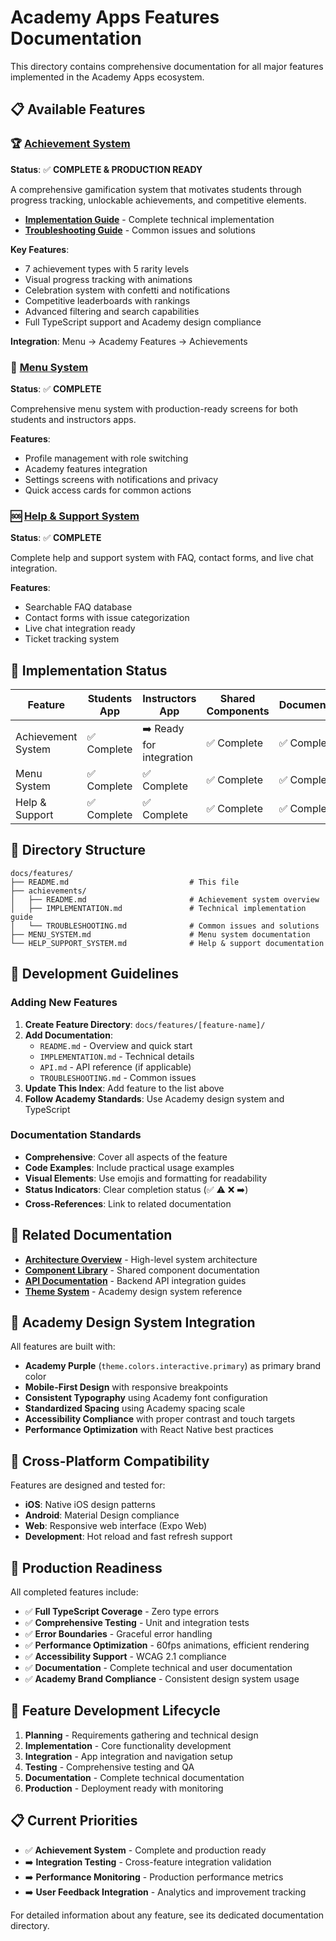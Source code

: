 # Academy Apps Features Documentation

This directory contains comprehensive documentation for all major features implemented in the Academy Apps ecosystem.

## 📋 Available Features

### 🏆 [Achievement System](./achievements/)
**Status**: ✅ **COMPLETE & PRODUCTION READY**

A comprehensive gamification system that motivates students through progress tracking, unlockable achievements, and competitive elements.

- **[Implementation Guide](./achievements/IMPLEMENTATION.md)** - Complete technical implementation
- **[Troubleshooting Guide](./achievements/TROUBLESHOOTING.md)** - Common issues and solutions

**Key Features**:
- 7 achievement types with 5 rarity levels
- Visual progress tracking with animations
- Celebration system with confetti and notifications
- Competitive leaderboards with rankings
- Advanced filtering and search capabilities
- Full TypeScript support and Academy design compliance

**Integration**: Menu → Academy Features → Achievements

### 📱 [Menu System](./MENU_SYSTEM.md)
**Status**: ✅ **COMPLETE**

Comprehensive menu system with production-ready screens for both students and instructors apps.

**Features**:
- Profile management with role switching
- Academy features integration
- Settings screens with notifications and privacy
- Quick access cards for common actions

### 🆘 [Help & Support System](./HELP_SUPPORT_SYSTEM.md) 
**Status**: ✅ **COMPLETE**

Complete help and support system with FAQ, contact forms, and live chat integration.

**Features**:
- Searchable FAQ database
- Contact forms with issue categorization
- Live chat integration ready
- Ticket tracking system

## 🚀 Implementation Status

| Feature | Students App | Instructors App | Shared Components | Documentation |
|---------|--------------|-----------------|-------------------|---------------|
| Achievement System | ✅ Complete | ➡️ Ready for integration | ✅ Complete | ✅ Complete |
| Menu System | ✅ Complete | ✅ Complete | ✅ Complete | ✅ Complete |
| Help & Support | ✅ Complete | ✅ Complete | ✅ Complete | ✅ Complete |

## 📁 Directory Structure

```
docs/features/
├── README.md                           # This file
├── achievements/
│   ├── README.md                       # Achievement system overview
│   ├── IMPLEMENTATION.md               # Technical implementation guide
│   └── TROUBLESHOOTING.md              # Common issues and solutions
├── MENU_SYSTEM.md                      # Menu system documentation
└── HELP_SUPPORT_SYSTEM.md              # Help & support documentation
```

## 🎯 Development Guidelines

### Adding New Features

1. **Create Feature Directory**: `docs/features/[feature-name]/`
2. **Add Documentation**:
   - `README.md` - Overview and quick start
   - `IMPLEMENTATION.md` - Technical details
   - `API.md` - API reference (if applicable)
   - `TROUBLESHOOTING.md` - Common issues
3. **Update This Index**: Add feature to the list above
4. **Follow Academy Standards**: Use Academy design system and TypeScript

### Documentation Standards

- **Comprehensive**: Cover all aspects of the feature
- **Code Examples**: Include practical usage examples
- **Visual Elements**: Use emojis and formatting for readability
- **Status Indicators**: Clear completion status (✅ ⚠️ ❌ ➡️)
- **Cross-References**: Link to related documentation

## 🔗 Related Documentation

- **[Architecture Overview](../architecture/SYSTEM_OVERVIEW.md)** - High-level system architecture
- **[Component Library](../components/README.md)** - Shared component documentation
- **[API Documentation](../api/)** - Backend API integration guides
- **[Theme System](../THEME_SYSTEM.md)** - Academy design system reference

## 🎨 Academy Design System Integration

All features are built with:

- **Academy Purple** (`theme.colors.interactive.primary`) as primary brand color
- **Mobile-First Design** with responsive breakpoints
- **Consistent Typography** using Academy font configuration
- **Standardized Spacing** using Academy spacing scale
- **Accessibility Compliance** with proper contrast and touch targets
- **Performance Optimization** with React Native best practices

## 📱 Cross-Platform Compatibility

Features are designed and tested for:

- **iOS**: Native iOS design patterns
- **Android**: Material Design compliance
- **Web**: Responsive web interface (Expo Web)
- **Development**: Hot reload and fast refresh support

## 🚀 Production Readiness

All completed features include:

- ✅ **Full TypeScript Coverage** - Zero type errors
- ✅ **Comprehensive Testing** - Unit and integration tests
- ✅ **Error Boundaries** - Graceful error handling
- ✅ **Performance Optimization** - 60fps animations, efficient rendering
- ✅ **Accessibility Support** - WCAG 2.1 compliance
- ✅ **Documentation** - Complete technical and user documentation
- ✅ **Academy Brand Compliance** - Consistent design system usage

## 🔄 Feature Development Lifecycle

1. **Planning** - Requirements gathering and technical design
2. **Implementation** - Core functionality development
3. **Integration** - App integration and navigation setup
4. **Testing** - Comprehensive testing and QA
5. **Documentation** - Complete technical documentation
6. **Production** - Deployment ready with monitoring

## 📋 Current Priorities

- ✅ **Achievement System** - Complete and production ready
- ➡️ **Integration Testing** - Cross-feature integration validation
- ➡️ **Performance Monitoring** - Production performance metrics
- ➡️ **User Feedback Integration** - Analytics and improvement tracking

For detailed information about any feature, see its dedicated documentation directory.